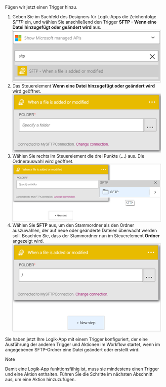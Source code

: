 Fügen wir jetzt einen Trigger hinzu.

1. Geben Sie im Suchfeld des Designers für Logik-Apps die Zeichenfolge *SFTP* ein, und wählen Sie anschließend den Trigger **SFTP – Wenn eine Datei hinzugefügt oder geändert wird** aus.   
   ![SFTP-Trigger – Abbildung 1](./media/connectors-create-api-sftp/trigger-1.png)  
2. Das Steuerelement **Wenn eine Datei hinzugefügt oder geändert wird** wird geöffnet.  
   ![SFTP-Trigger – Abbildung 2](./media/connectors-create-api-sftp/trigger-2.png)  
3. Wählen Sie rechts im Steuerelement die drei Punkte (**...**) aus. Die Ordnerauswahl wird geöffnet.  
   ![SFTP-Trigger – Abbildung 3](./media/connectors-create-api-sftp/action-1.png)  
4. Wählen Sie **SFTP** aus, um den Stammordner als den Ordner auszuwählen, der auf neue oder geänderte Dateien überwacht werden soll. Beachten Sie, dass der Stammordner nun im Steuerelement **Ordner** angezeigt wird.  
   ![SFTP-Trigger – Abbildung 4](./media/connectors-create-api-sftp/action-2.png)   

Sie haben jetzt Ihre Logik-App mit einem Trigger konfiguriert, der eine Ausführung der anderen Trigger und Aktionen im Workflow startet, wenn im angegebenen SFTP-Ordner eine Datei geändert oder erstellt wird. 

> [!NOTE]
> Damit eine Logik-App funktionsfähig ist, muss sie mindestens einen Trigger und eine Aktion enthalten. Führen Sie die Schritte im nächsten Abschnitt aus, um eine Aktion hinzuzufügen.  
> 
> 

